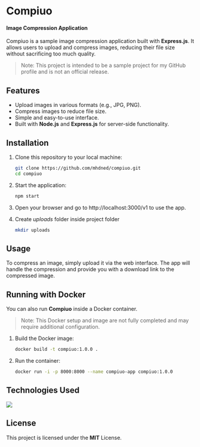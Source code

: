 # Compiuo

#### Image Compression Application

Compiuo is a sample image compression application built with **Express.js**. It allows users to upload and compress images, reducing their file size without sacrificing too much quality.

> Note: This project is intended to be a sample project for my GitHub profile and is not an official release.

## Features

- Upload images in various formats (e.g., JPG, PNG).
- Compress images to reduce file size.
- Simple and easy-to-use interface.
- Built with **Node.js** and **Express.js** for server-side functionality.

## Installation

1. Clone this repository to your local machine:

   ```bash
   git clone https://github.com/mhdned/compiuo.git
   cd compiuo
   ```

2. Start the application:

   ```bash
   npm start
   ```

3. Open your browser and go to http://localhost:3000/v1 to use the app.

4. Create _uploads_ folder inside project folder

   ```bash
   mkdir uploads
   ```

## Usage

To compress an image, simply upload it via the web interface.
The app will handle the compression and provide you with a download link to the compressed image.

## Running with Docker

You can also run **Compiuo** inside a Docker container.

> Note: This Docker setup and image are not fully completed and may require additional configuration.

1. Build the Docker image:

   ```bash
   docker build -t compiuo:1.0.0 .
   ```

2. Run the container:

   ```bash
   docker run -i -p 8000:8000 --name compiuo-app compiuo:1.0.0
   ```

## Technologies Used

<p align="left">
  <a href="https://skillicons.dev">
    <img src="https://skillicons.dev/icons?i=nodejs,expressjs,prisma,docker" />
  </a>
</p>

## License

This project is licensed under the **MIT** License.
